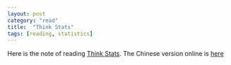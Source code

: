 ```yaml
---
layout: post
category: "read"
title:  "Think Stats"
tags: [reading, statistics]
---
```


Here is the note of reading [Think Stats](https://book.douban.com/subject/24381562/). The Chinese version online is [here](https://jobrest.gitbooks.io/statistical-thinking/content/index.html)

